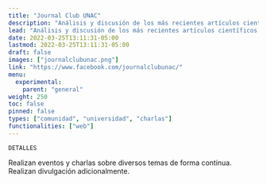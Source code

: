 ```yaml
---
title: "Journal Club UNAC"
description: "Análisis y discusión de los más recientes artículos científicos en los más destacados campos de carreras STEM."
lead: "Análisis y discusión de los más recientes artículos científicos en los más destacados campos de carreras STEM."
date: 2022-03-25T13:11:31-05:00
lastmod: 2022-03-25T13:11:31-05:00
draft: false
images: ["journalclubunac.png"]
link: "https://www.facebook.com/journalclubunac/"
menu:
  experimental:
    parent: "general"
weight: 250
toc: false
pinned: false
types: ["comunidad", "universidad", "charlas"]
functionalities: ["web"]
---
```


```text
DETALLES
```

Realizan eventos y charlas sobre diversos temas de forma continua. Realizan divulgación adicionalmente.